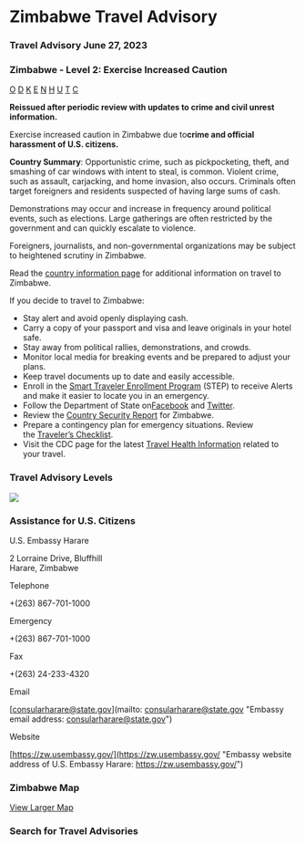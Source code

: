 # Zimbabwe Travel Advisory

### Travel Advisory June 27, 2023

### Zimbabwe - Level 2: Exercise Increased Caution

[O](javascript:void(0); "Tool Tip: Other")
[D](javascript:void(0); "Tool Tip: Wrongful Detention")
[K](javascript:void(0); "Tool Tip: Kidnap and Hostage")
[E](javascript:void(0); "Tool Tip: Event")
[N](javascript:void(0); "Tool Tip: Disaster")
[H](javascript:void(0); "Tool Tip: Health")
[U](javascript:void(0); "Tool Tip: Civil Unrest")
[T](javascript:void(0); "Tool Tip: Terrorism")
[C](javascript:void(0); "Tool Tip: Crimes")

**Reissued after periodic review with updates to crime and civil unrest information.**

Exercise increased caution in Zimbabwe due to**crime and official harassment of U.S. citizens.**

**Country Summary**: Opportunistic crime, such as pickpocketing, theft, and smashing of car windows with intent to steal, is common. Violent crime, such as assault, carjacking, and home invasion, also occurs. Criminals often target foreigners and residents suspected of having large sums of cash.

Demonstrations may occur and increase in frequency around political events, such as elections. Large gatherings are often restricted by the government and can quickly escalate to violence.

Foreigners, journalists, and non-governmental organizations may be subject to heightened scrutiny in Zimbabwe.

Read the [country information page](https://travel.state.gov/content/travel/en/international-travel/International-Travel-Country-Information-Pages/Zimbabwe.html) for additional information on travel to Zimbabwe.

If you decide to travel to Zimbabwe:

* Stay alert and avoid openly displaying cash.
* Carry a copy of your passport and visa and leave originals in your hotel safe.
* Stay away from political rallies, demonstrations, and crowds.
* Monitor local media for breaking events and be prepared to adjust your plans.
* Keep travel documents up to date and easily accessible.
* Enroll in the [Smart Traveler Enrollment Program](https://step.state.gov/step/) (STEP) to receive Alerts and make it easier to locate you in an emergency.
* Follow the Department of State on[Facebook](https://www.facebook.com/travelgov) and [Twitter](https://twitter.com/travelgov).
* Review the [Country Security Report](https://www.osac.gov/Content/Browse/Report?subContentTypes=Country%20Security%20Report) for Zimbabwe.
* Prepare a contingency plan for emergency situations. Review the [Traveler’s Checklist](https://travel.state.gov/content/travel/en/international-travel/before-you-go/travelers-checklist.html).
* Visit the CDC page for the latest [Travel Health Information](https://wwwnc.cdc.gov/travel/destinations/list) related to your travel.

### Travel Advisory Levels

[![](/content/dam/NEWTravelAssets/images/travel-levelv2.svg)](/content/travel/en/international-travel/before-you-go/about-our-new-products.html "Travel Advisory Levels")

### Assistance for U.S. Citizens

U.S. Embassy Harare

2 Lorraine Drive, Bluffhill   
Harare, Zimbabwe

Telephone

+(263) 867-701-1000

Emergency

+(263) 867-701-1000

Fax

+(263) 24-233-4320

Email

[consularharare@state.gov](mailto: consularharare@state.gov "Embassy email address: consularharare@state.gov")

Website

[https://zw.usembassy.gov/](https://zw.usembassy.gov/ "Embassy website address of U.S. Embassy Harare: https://zw.usembassy.gov/")

### Zimbabwe Map

[View Larger Map](https://travelmaps.state.gov/TSGMap/?extent=21.435856918,-25.753391585,40.488263884,-15.319798391 "Map of Zimbabwe")



### Search for Travel Advisories